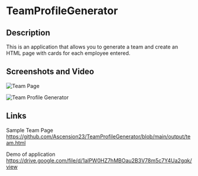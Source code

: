 # TeamProfileGenerator


## Description
This is an application that allows you to generate a team and create an HTML page with cards for each employee entered.

## Screenshots and Video

![Team Page](https://user-images.githubusercontent.com/77472152/120861294-f2ab7f80-c53b-11eb-9341-b39486448bd6.png)

![Team Profile Generator](https://user-images.githubusercontent.com/77472152/120861372-11aa1180-c53c-11eb-8067-ff4efd52ef05.png)

## Links

Sample Team Page
https://github.com/Ascension23/TeamProfileGenerator/blob/main/output/team.html

Demo of application
https://drive.google.com/file/d/1alPW0HZ7hMBOau2B3V78m5c7Y4Ua2gqk/view
